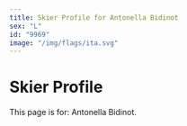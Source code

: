 ```yaml
---
title: Skier Profile for Antonella Bidinot
sex: "L"
id: "9969"
image: "/img/flags/ita.svg" 
---
```


# Skier Profile

This page is for: Antonella Bidinot.
    